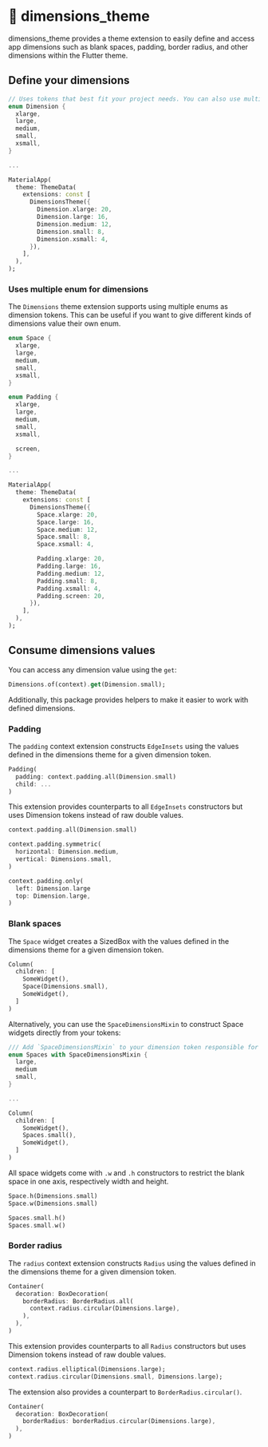 # 📏 dimensions_theme
dimensions_theme provides a theme extension to easily define and access app dimensions such as blank spaces, padding, border radius, and other dimensions within the Flutter theme.


## Define your dimensions

```dart
// Uses tokens that best fit your project needs. You can also use multiple enums
enum Dimension {
  xlarge,
  large,
  medium,
  small,
  xsmall,
}

...

MaterialApp(
  theme: ThemeData(
    extensions: const [
      DimensionsTheme({
        Dimension.xlarge: 20,
        Dimension.large: 16,
        Dimension.medium: 12,
        Dimension.small: 8,
        Dimension.xsmall: 4,
      }),
    ],
  ),
);
```

### Uses multiple enum for dimensions

The `Dimensions` theme extension supports using multiple enums as dimension tokens.
This can be useful if you want to give different kinds of dimensions value their own enum.

```dart
enum Space {
  xlarge,
  large,
  medium,
  small,
  xsmall,
}

enum Padding {
  xlarge,
  large,
  medium,
  small,
  xsmall,

  screen,
}

...

MaterialApp(
  theme: ThemeData(
    extensions: const [
      DimensionsTheme({
        Space.xlarge: 20,
        Space.large: 16,
        Space.medium: 12,
        Space.small: 8,
        Space.xsmall: 4,

        Padding.xlarge: 20,
        Padding.large: 16,
        Padding.medium: 12,
        Padding.small: 8,
        Padding.xsmall: 4,
        Padding.screen: 20,
      }),
    ],
  ),
);
```

## Consume dimensions values

You can access any dimension value using the `get`:

```dart
Dimensions.of(context).get(Dimension.small);
```

Additionally, this package provides helpers to make it easier to work with defined dimensions.

### Padding

The `padding` context extension constructs `EdgeInsets` using the values defined in the dimensions theme for a given dimension token.

```dart
Padding(
  padding: context.padding.all(Dimension.small)
  child: ...
)
```

This extension provides counterparts to all `EdgeInsets` constructors but uses Dimension tokens instead of raw double values.

```dart
context.padding.all(Dimension.small)

context.padding.symmetric(
  horizontal: Dimension.medium,
  vertical: Dimensions.small,
)

context.padding.only(
  left: Dimension.large
  top: Dimension.large,
)
```

### Blank spaces

The `Space` widget creates a SizedBox with the values defined in the dimensions theme for a given dimension token.

```dart
Column(
  children: [
    SomeWidget(),
    Space(Dimensions.small),
    SomeWidget(),
  ]
)
```

Alternatively, you can use the `SpaceDimensionsMixin` to construct Space widgets directly from your tokens:

```dart
/// Add `SpaceDimensionsMixin` to your dimension token responsible for spaces
enum Spaces with SpaceDimensionsMixin {
  large,
  medium
  small,
}

...

Column(
  children: [
    SomeWidget(),
    Spaces.small(),
    SomeWidget(),
  ]
)
```

All space widgets come with `.w` and `.h` constructors to restrict the blank space in one axis, respectively width and height.

```dart
Space.h(Dimensions.small)
Space.w(Dimensions.small)

Spaces.small.h()
Spaces.small.w()
```

### Border radius

The `radius` context extension constructs `Radius` using the values defined in the dimensions theme for a given dimension token.

```dart
Container(
  decoration: BoxDecoration(
    borderRadius: BorderRadius.all(
      context.radius.circular(Dimensions.large),
    ),
  ),
)
```

This extension provides counterparts to all `Radius` constructors but uses Dimension tokens instead of raw double values.

```dart
context.radius.elliptical(Dimensions.large);
context.radius.circular(Dimensions.small, Dimensions.large);
```

The extension also provides a counterpart to `BorderRadius.circular()`.

```dart
Container(
  decoration: BoxDecoration(
    borderRadius: borderRadius.circular(Dimensions.large),
  ),
)
```